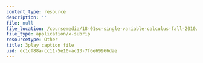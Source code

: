 ```yaml
---
content_type: resource
description: ''
file: null
file_location: /coursemedia/18-01sc-single-variable-calculus-fall-2010/dc1cf88acc115e10ac137f6e69966dae_fK6cu99OSEU.vtt
file_type: application/x-subrip
resourcetype: Other
title: 3play caption file
uid: dc1cf88a-cc11-5e10-ac13-7f6e69966dae
---
```

